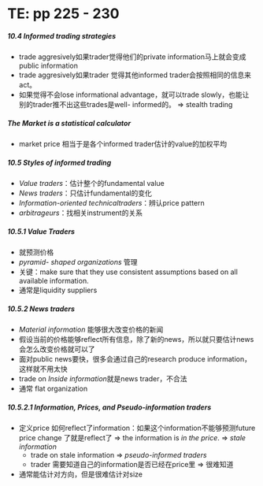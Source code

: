 # TE: pp 225 - 230

##### 10.4 Informed trading strategies

- trade aggresively如果trader觉得他们的private information马上就会变成 public information
- trade aggresively如果trader 觉得其他informed trader会按照相同的信息来act。
- 如果觉得不会lose informational advantage，就可以trade slowly，也能让别的trader推不出这些trades是well- informed的。 => stealth trading

##### The Market is a statistical calculator

- market price 相当于是各个informed trader估计的value的加权平均

##### 10.5 Styles of informed trading

-  *Value traders*：估计整个的fundamental value
- *News traders*：只估计fundamental的变化
- *Information-oriented technicaltraders*：辨认price pattern
- *arbitrageurs*：找相关instrument的关系

##### 10.5.1 Value Traders

- 就预测价格
- *pyramid- shaped organizations* 管理
- 关键：make sure that they use consistent assumptions based on all available information.
- 通常是liquidity suppliers 

##### 10.5.2 News traders

- *Material information* 能够很大改变价格的新闻
- 假设当前的价格能够reflect所有信息，除了新的news，所以就只要估计news会怎么改变价格就可以了
- 面对public news要快，很多会通过自己的research produce information，这样就不用太快
-  trade on *Inside information*就是news trader，不合法
- 通常 flat organization

##### 10.5.2.1 Information, Prices, and Pseudo-information traders

- 定义price 如何reflect了information：如果这个information不能够预测future price change 了就是reflect了 => the information is *in the price*. => *stale information*
    - trade on stale information => *pseudo-informed traders*
    - trader 需要知道自己的information是否已经在price里 => 很难知道
- 通常能估计对方向，但是很难估计对size
